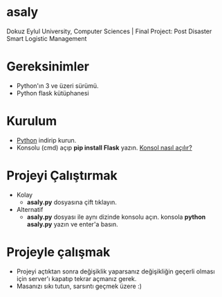 # asaly
Dokuz Eylul University, Computer Sciences | Final Project: Post Disaster Smart Logistic Management

# Gereksinimler
* Python'ın 3 ve üzeri sürümü.
* Python flask kütüphanesi

# Kurulum
* [Python](https://www.python.org/downloads/) indirip kurun.
* Konsolu (cmd) açıp **pip install Flask** yazın. [Konsol nasıl açılır?](https://www.bilgisayarkurtu.com/dos-komut-ekrani-nasil-acilir-78287/)

# Projeyi Çalıştırmak
* Kolay
  - **asaly.py** dosyasına çift tıklayın.
* Alternatif
  - **asaly.py** dosyası ile aynı dizinde konsolu açın. konsola **python asaly.py** yazın ve enter'a basın.
 
# Projeyle çalışmak
* Projeyi açtıktan sonra değişiklik yaparsanız değişikliğin geçerli olması için server'ı kapatıp tekrar açmanız gerek.
* Masanızı sıkı tutun, sarsıntı geçmek üzere :)
